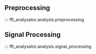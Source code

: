 ## Preprocessing
::: fft_analysator.analysis.preprocessing

## Signal Processing
::: fft_analysator.analysis.signal_processing
